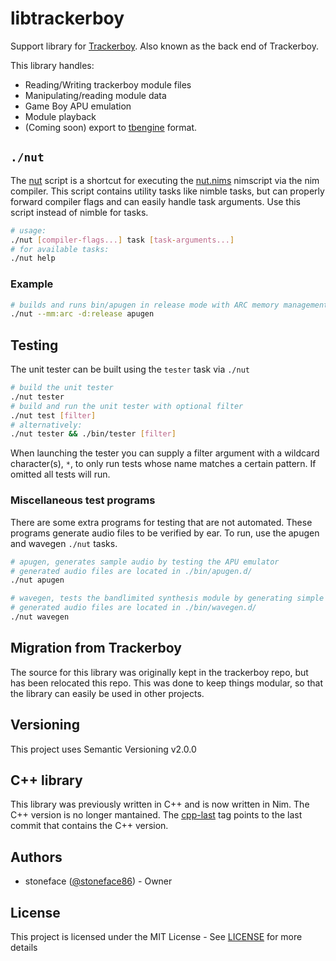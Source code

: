 
# libtrackerboy

Support library for [Trackerboy](https://github.com/stoneface86/trackerboy).
Also known as the back end of Trackerboy.

This library handles:
 * Reading/Writing trackerboy module files
 * Manipulating/reading module data
 * Game Boy APU emulation
 * Module playback
 * (Coming soon) export to [tbengine](https://github.com/stoneface86/tbengine) format.

## `./nut`

The [nut](nut) script is a shortcut for executing the [nut.nims](nut.nims) nimscript via
the nim compiler. This script contains utility tasks like nimble tasks, but
can properly forward compiler flags and can easily handle task arguments. Use
this script instead of nimble for tasks.

```sh
# usage:
./nut [compiler-flags...] task [task-arguments...]
# for available tasks:
./nut help
```

### Example

```sh
# builds and runs bin/apugen in release mode with ARC memory management
./nut --mm:arc -d:release apugen
```

## Testing

The unit tester can be built using the `tester` task via `./nut`
```sh
# build the unit tester
./nut tester
# build and run the unit tester with optional filter
./nut test [filter]
# alternatively:
./nut tester && ./bin/tester [filter]
```

When launching the tester you can supply a filter argument with a wildcard
character(s), `*`, to only run tests whose name matches a certain pattern. If
omitted all tests will run.

### Miscellaneous test programs

There are some extra programs for testing that are not automated. These programs
generate audio files to be verified by ear. To run, use the apugen and wavegen
`./nut` tasks.

```sh
# apugen, generates sample audio by testing the APU emulator
# generated audio files are located in ./bin/apugen.d/
./nut apugen

# wavegen, tests the bandlimited synthesis module by generating simple square tones
# generated audio files are located in ./bin/wavegen.d/
./nut wavegen
```

## Migration from Trackerboy

The source for this library was originally kept in the trackerboy repo, but has
been relocated this repo. This was done to keep things modular, so that the
library can easily be used in other projects.

## Versioning

This project uses Semantic Versioning v2.0.0

## C++ library

This library was previously written in C++ and is now written in Nim. The C++
version is no longer mantained. The [cpp-last][1] tag
points to the last commit that contains the C++ version.

[1]: https://github.com/stoneface86/libtrackerboy/releases/tag/cpp-last

## Authors

 * stoneface ([@stoneface86](https://github.com/stoneface86)) - Owner

## License

This project is licensed under the MIT License - See [LICENSE](LICENSE) for more details
